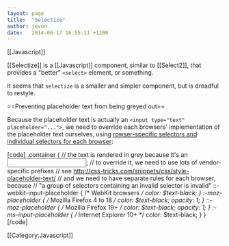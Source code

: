 ```yaml
---
layout: page
title:  "Selectize"
author: jevon
date:   2014-06-17 16:55:11 +1200
---
```


[[Javascript]]

[[Selectize]] is a [[Javascript]] component, similar to [[Select2]], that provides a "better" `<select>` element, or something.

It seems that `selectize` is a smaller and simpler component, but is dreadful to restyle.

==Preventing placeholder text from being greyed out==

Because the placeholder text is actually an `<input type="text" placeholder="...">`, we need to override each browsers' implementation of the placeholder text ourselves, using <a href="http://stackoverflow.com/questions/2610497/change-an-inputs-html5-placeholder-color-with-css">rowser-specific selectors and individual selectors for each browser</a>:

[code]
  .container {
    // the text is rendered in grey because it's an <input placeholder="..">;
    // to override it, we need to use lots of vendor-specific prefixes
    // see http://css-tricks.com/snippets/css/style-placeholder-text/
    // and we need to have separate rules for each browser, because
    // "a group of selectors containing an invalid selector is invalid"
    ::-webkit-input-placeholder { /* WebKit browsers */
      color: $text-black;
    }
    :-moz-placeholder { /* Mozilla Firefox 4 to 18 */
      color: $text-black;
      opacity: 1;
    }
    ::-moz-placeholder { /* Mozilla Firefox 19+ */
      color: $text-black;
      opacity: 1;
    }
    :-ms-input-placeholder { /* Internet Explorer 10+ */
      color: $text-black;
    }
  }
[/code]

[[Category:Javascript]]